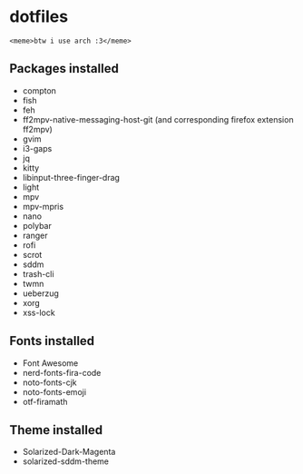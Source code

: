 # dotfiles
`<meme>btw i use arch :3</meme>`

## Packages installed
- compton
- fish
- feh
- ff2mpv-native-messaging-host-git (and corresponding firefox extension ff2mpv)
- gvim
- i3-gaps
- jq
- kitty
- libinput-three-finger-drag
- light
- mpv
- mpv-mpris
- nano
- polybar
- ranger
- rofi
- scrot
- sddm
- trash-cli
- twmn
- ueberzug
- xorg
- xss-lock

## Fonts installed
- Font Awesome
- nerd-fonts-fira-code
- noto-fonts-cjk
- noto-fonts-emoji
- otf-firamath

## Theme installed
- Solarized-Dark-Magenta
- solarized-sddm-theme
